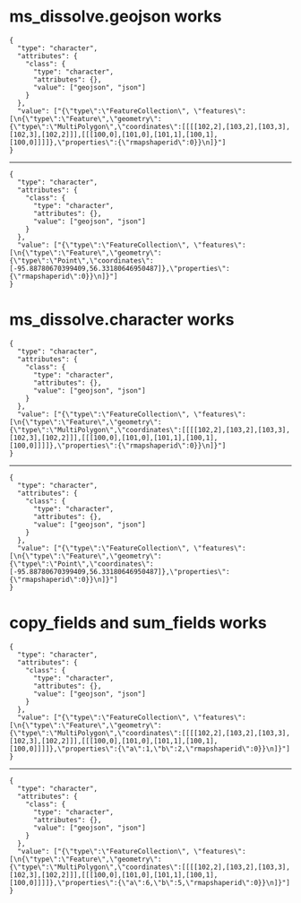 # ms_dissolve.geojson works

    {
      "type": "character",
      "attributes": {
        "class": {
          "type": "character",
          "attributes": {},
          "value": ["geojson", "json"]
        }
      },
      "value": ["{\"type\":\"FeatureCollection\", \"features\": [\n{\"type\":\"Feature\",\"geometry\":{\"type\":\"MultiPolygon\",\"coordinates\":[[[[102,2],[103,2],[103,3],[102,3],[102,2]]],[[[100,0],[101,0],[101,1],[100,1],[100,0]]]]},\"properties\":{\"rmapshaperid\":0}}\n]}"]
    }

---

    {
      "type": "character",
      "attributes": {
        "class": {
          "type": "character",
          "attributes": {},
          "value": ["geojson", "json"]
        }
      },
      "value": ["{\"type\":\"FeatureCollection\", \"features\": [\n{\"type\":\"Feature\",\"geometry\":{\"type\":\"Point\",\"coordinates\":[-95.88780670399409,56.33180646950487]},\"properties\":{\"rmapshaperid\":0}}\n]}"]
    }

# ms_dissolve.character works

    {
      "type": "character",
      "attributes": {
        "class": {
          "type": "character",
          "attributes": {},
          "value": ["geojson", "json"]
        }
      },
      "value": ["{\"type\":\"FeatureCollection\", \"features\": [\n{\"type\":\"Feature\",\"geometry\":{\"type\":\"MultiPolygon\",\"coordinates\":[[[[102,2],[103,2],[103,3],[102,3],[102,2]]],[[[100,0],[101,0],[101,1],[100,1],[100,0]]]]},\"properties\":{\"rmapshaperid\":0}}\n]}"]
    }

---

    {
      "type": "character",
      "attributes": {
        "class": {
          "type": "character",
          "attributes": {},
          "value": ["geojson", "json"]
        }
      },
      "value": ["{\"type\":\"FeatureCollection\", \"features\": [\n{\"type\":\"Feature\",\"geometry\":{\"type\":\"Point\",\"coordinates\":[-95.88780670399409,56.33180646950487]},\"properties\":{\"rmapshaperid\":0}}\n]}"]
    }

# copy_fields and sum_fields works

    {
      "type": "character",
      "attributes": {
        "class": {
          "type": "character",
          "attributes": {},
          "value": ["geojson", "json"]
        }
      },
      "value": ["{\"type\":\"FeatureCollection\", \"features\": [\n{\"type\":\"Feature\",\"geometry\":{\"type\":\"MultiPolygon\",\"coordinates\":[[[[102,2],[103,2],[103,3],[102,3],[102,2]]],[[[100,0],[101,0],[101,1],[100,1],[100,0]]]]},\"properties\":{\"a\":1,\"b\":2,\"rmapshaperid\":0}}\n]}"]
    }

---

    {
      "type": "character",
      "attributes": {
        "class": {
          "type": "character",
          "attributes": {},
          "value": ["geojson", "json"]
        }
      },
      "value": ["{\"type\":\"FeatureCollection\", \"features\": [\n{\"type\":\"Feature\",\"geometry\":{\"type\":\"MultiPolygon\",\"coordinates\":[[[[102,2],[103,2],[103,3],[102,3],[102,2]]],[[[100,0],[101,0],[101,1],[100,1],[100,0]]]]},\"properties\":{\"a\":6,\"b\":5,\"rmapshaperid\":0}}\n]}"]
    }

